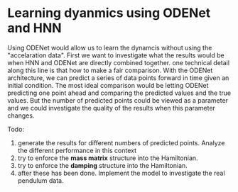 # Learning dyanmics using ODENet and HNN

Using ODENet would allow us to learn the dynamcis without using the "accelaration data". First we want to investigate what the results would be when HNN and ODENet are directly combined together. one technical detail along this line is that how to make a fair comparison. With the ODENet architecture, we can predict a series of data points forward in time given an initial condition. The most ideal comparison would be letting ODENet predicting one point ahead and comparing the predicted values and the true values. But the number of predicted points could be viewed as a parameter and we could investigate the quality of the results when this parameter changes. 

Todo: 
1. generate the results for different numbers of predicted points. Analyze the different performance in this context
2. try to enforce the **mass matrix** structure into the Hamiltonian.
3. try to enforce the **damping** structure into the Hamiltonian.
4. after these has been done. Implement the model to investigate the real pendulum data. 